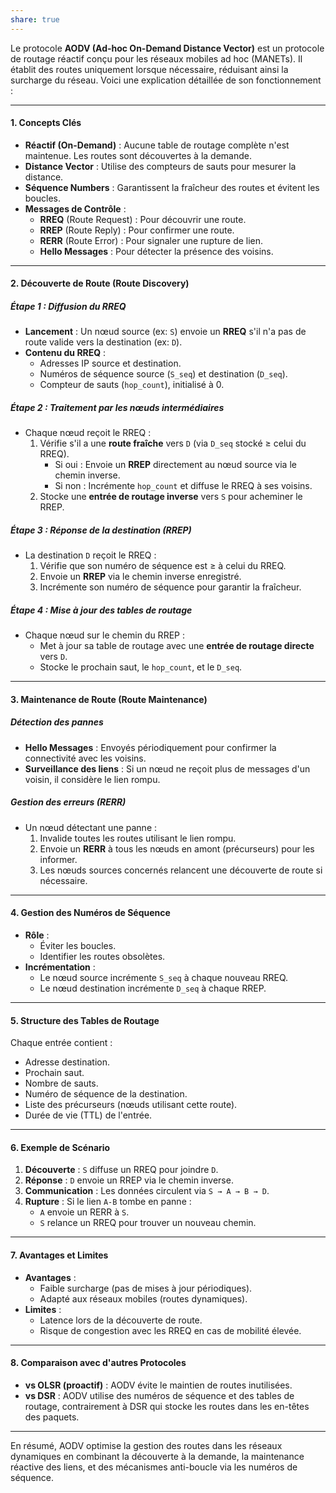 ```yaml
---
share: true
---
```


Le protocole **AODV (Ad-hoc On-Demand Distance Vector)** est un protocole de routage réactif conçu pour les réseaux mobiles ad hoc (MANETs). Il établit des routes uniquement lorsque nécessaire, réduisant ainsi la surcharge du réseau. Voici une explication détaillée de son fonctionnement :

---
#### **1. Concepts Clés**
- **Réactif (On-Demand)** : Aucune table de routage complète n'est maintenue. Les routes sont découvertes à la demande.
- **Distance Vector** : Utilise des compteurs de sauts pour mesurer la distance.
- **Séquence Numbers** : Garantissent la fraîcheur des routes et évitent les boucles.
- **Messages de Contrôle** :
    - **RREQ** (Route Request) : Pour découvrir une route.
    - **RREP** (Route Reply) : Pour confirmer une route.
    - **RERR** (Route Error) : Pour signaler une rupture de lien.
    - **Hello Messages** : Pour détecter la présence des voisins.
---
#### **2. Découverte de Route (Route Discovery)**
##### **Étape 1 : Diffusion du RREQ**
- **Lancement** : Un nœud source (ex: `S`) envoie un **RREQ** s'il n'a pas de route valide vers la destination (ex: `D`).
- **Contenu du RREQ** :
    - Adresses IP source et destination.
    - Numéros de séquence source (`S_seq`) et destination (`D_seq`).
    - Compteur de sauts (`hop_count`), initialisé à 0.
##### **Étape 2 : Traitement par les nœuds intermédiaires**
- Chaque nœud reçoit le RREQ :
    1. Vérifie s'il a une **route fraîche** vers `D` (via `D_seq` stocké ≥ celui du RREQ).
        - Si oui : Envoie un **RREP** directement au nœud source via le chemin inverse.
        - Si non : Incrémente `hop_count` et diffuse le RREQ à ses voisins.
    2. Stocke une **entrée de routage inverse** vers `S` pour acheminer le RREP.
##### **Étape 3 : Réponse de la destination (RREP)**
- La destination `D` reçoit le RREQ :
    1. Vérifie que son numéro de séquence est ≥ à celui du RREQ.
    2. Envoie un **RREP** via le chemin inverse enregistré.
    3. Incrémente son numéro de séquence pour garantir la fraîcheur.
##### **Étape 4 : Mise à jour des tables de routage**
- Chaque nœud sur le chemin du RREP :
    - Met à jour sa table de routage avec une **entrée de routage directe** vers `D`.
    - Stocke le prochain saut, le `hop_count`, et le `D_seq`.
---
#### **3. Maintenance de Route (Route Maintenance)**
##### **Détection des pannes**
- **Hello Messages** : Envoyés périodiquement pour confirmer la connectivité avec les voisins.
- **Surveillance des liens** : Si un nœud ne reçoit plus de messages d'un voisin, il considère le lien rompu.
##### **Gestion des erreurs (RERR)**
- Un nœud détectant une panne :
    1. Invalide toutes les routes utilisant le lien rompu.
    2. Envoie un **RERR** à tous les nœuds en amont (précurseurs) pour les informer.
    3. Les nœuds sources concernés relancent une découverte de route si nécessaire.
---
#### **4. Gestion des Numéros de Séquence**
- **Rôle** :
    - Éviter les boucles.
    - Identifier les routes obsolètes.
- **Incrémentation** :
    - Le nœud source incrémente `S_seq` à chaque nouveau RREQ.
    - Le nœud destination incrémente `D_seq` à chaque RREP.
---
#### **5. Structure des Tables de Routage**
Chaque entrée contient :
- Adresse destination.
- Prochain saut.
- Nombre de sauts.
- Numéro de séquence de la destination.
- Liste des précurseurs (nœuds utilisant cette route).
- Durée de vie (TTL) de l'entrée.
---
#### **6. Exemple de Scénario**
1. **Découverte** : `S` diffuse un RREQ pour joindre `D`.
2. **Réponse** : `D` envoie un RREP via le chemin inverse.
3. **Communication** : Les données circulent via `S → A → B → D`.
4. **Rupture** : Si le lien `A-B` tombe en panne :
    - `A` envoie un RERR à `S`.
    - `S` relance un RREQ pour trouver un nouveau chemin.
---
#### **7. Avantages et Limites**
- **Avantages** :
    - Faible surcharge (pas de mises à jour périodiques).
    - Adapté aux réseaux mobiles (routes dynamiques).
- **Limites** :
    - Latence lors de la découverte de route.
    - Risque de congestion avec les RREQ en cas de mobilité élevée.
---
#### **8. Comparaison avec d'autres Protocoles**
- **vs OLSR (proactif)** : AODV évite le maintien de routes inutilisées.
- **vs DSR** : AODV utilise des numéros de séquence et des tables de routage, contrairement à DSR qui stocke les routes dans les en-têtes des paquets.

---
En résumé, AODV optimise la gestion des routes dans les réseaux dynamiques en combinant la découverte à la demande, la maintenance réactive des liens, et des mécanismes anti-boucle via les numéros de séquence.
